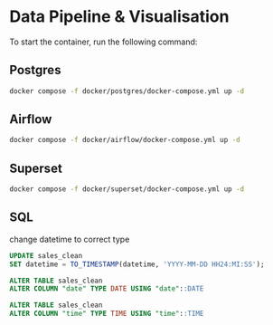 # Data Pipeline & Visualisation

To start the container, run the following command:

## Postgres
```bash
docker compose -f docker/postgres/docker-compose.yml up -d
```

## Airflow
```bash
docker compose -f docker/airflow/docker-compose.yml up -d
```

## Superset
```bash
docker compose -f docker/superset/docker-compose.yml up -d
```


## SQL 
change datetime to correct type
```sql
UPDATE sales_clean
SET datetime = TO_TIMESTAMP(datetime, 'YYYY-MM-DD HH24:MI:SS');
```
```sql
ALTER TABLE sales_clean
ALTER COLUMN "date" TYPE DATE USING "date"::DATE

ALTER TABLE sales_clean
ALTER COLUMN "time" TYPE TIME USING "time"::TIME
```
